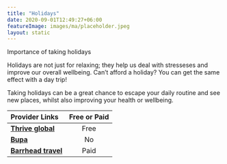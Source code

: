 ```yaml
---
title: "Holidays"
date: 2020-09-01T12:49:27+06:00
featureImage: images/ma/placeholder.jpeg
layout: static
---
```


Importance of taking holidays

Holidays are not just for relaxing; they help us deal with stresseses and improve our overall wellbeing. Can’t afford a holiday? You can get the same effect with a day trip!

Taking holidays can be a great chance to escape your daily routine and see new places, whilst also improving your health or wellbeing.

| Provider Links      | Free or Paid  |  
| :-----------          | :--------------:      |  
| [**Thrive global**](https://community.thriveglobal.com/the-importance-of-taking-a-holiday/) | Free | 
| [**Bupa**](https://www.bupa.co.uk/business/news-and-information/why-holidays-are-good-for-employees-health) | No | 
| [**Barrhead travel**](https://www.barrheadtravel.co.uk/) | Paid | 
  

<br/><br/>






